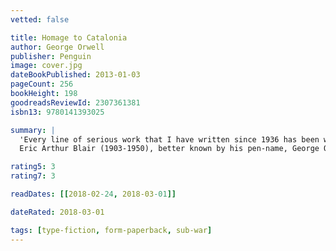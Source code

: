 ```yaml
---
vetted: false

title: Homage to Catalonia
author: George Orwell
publisher: Penguin
image: cover.jpg
dateBookPublished: 2013-01-03
pageCount: 256
bookHeight: 198
goodreadsReviewId: 2307361381
isbn13: 9780141393025

summary: |
  'Every line of serious work that I have written since 1936 has been written, directly or indirectly, against totalitarianism and for democratic Socialism as I understand it'. Thus wrote Orwell following his experiences as a militiaman in the Spanish Civil War, chronicled in Homage to Catalonia. Here he brings to bear all the force of his humanity, passion and clarity, describing with bitter intensity the bright hopes and cynical betrayals of that chaotic episode: the revolutionary euphoria of Barcelona, the courage of ordinary Spanish men and women he fought alongside, the terror and confusion of the front, his near-fatal bullet wound and the vicious treachery of his supposed allies.
  Eric Arthur Blair (1903-1950), better known by his pen-name, George Orwell, was born in India, where his father worked for the Civil Service. An author and journalist, Orwell was one of the most prominent and influential figures in twentieth-century literature. His unique political allegory Animal Farm was published in 1945, and it was this novel, together with the dystopia of Nineteen Eighty-Four (1949), which brought him world-wide fame. All his novels and non-fiction, including Burmese Days (1934), Down and Out in Paris and London (1933), The Road to Wigan Pier (1937) and Homage to Catalonia (1938) are published in Penguin Modern Classics.

rating5: 3
rating7: 3

readDates: [[2018-02-24, 2018-03-01]]

dateRated: 2018-03-01

tags: [type-fiction, form-paperback, sub-war]
---
```

